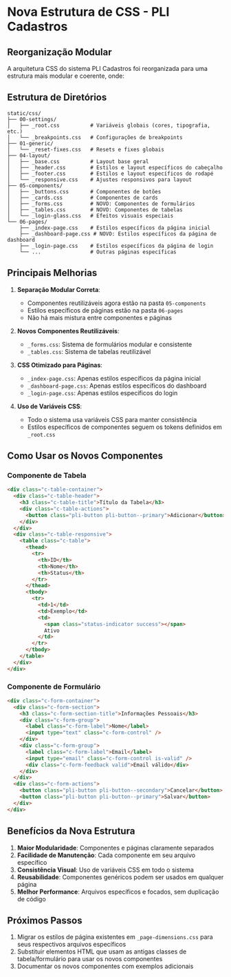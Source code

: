# Nova Estrutura de CSS - PLI Cadastros

## Reorganização Modular

A arquitetura CSS do sistema PLI Cadastros foi reorganizada para uma estrutura mais modular e coerente, onde:

## Estrutura de Diretórios

```
static/css/
├── 00-settings/
│   ├── _root.css          # Variáveis globais (cores, tipografia, etc.)
│   └── _breakpoints.css   # Configurações de breakpoints
├── 01-generic/
│   └── _reset-fixes.css   # Resets e fixes globais
├── 04-layout/
│   ├── _base.css          # Layout base geral
│   ├── _header.css        # Estilos e layout específicos do cabeçalho
│   ├── _footer.css        # Estilos e layout específicos do rodapé
│   └── _responsive.css    # Ajustes responsivos para layout
├── 05-components/
│   ├── _buttons.css       # Componentes de botões
│   ├── _cards.css         # Componentes de cards
│   ├── _forms.css         # NOVO: Componentes de formulários
│   ├── _tables.css        # NOVO: Componentes de tabelas
│   └── _login-glass.css   # Efeitos visuais especiais
└── 06-pages/
    ├── _index-page.css    # Estilos específicos da página inicial
    ├── _dashboard-page.css # NOVO: Estilos específicos da página de dashboard
    ├── _login-page.css    # Estilos específicos da página de login
    └── ...                # Outras páginas específicas
```

## Principais Melhorias

1. **Separação Modular Correta**:
   - Componentes reutilizáveis agora estão na pasta `05-components`
   - Estilos específicos de páginas estão na pasta `06-pages`
   - Não há mais mistura entre componentes e páginas

2. **Novos Componentes Reutilizáveis**:
   - `_forms.css`: Sistema de formulários modular e consistente
   - `_tables.css`: Sistema de tabelas reutilizável

3. **CSS Otimizado para Páginas**:
   - `_index-page.css`: Apenas estilos específicos da página inicial
   - `_dashboard-page.css`: Apenas estilos específicos do dashboard
   - `_login-page.css`: Apenas estilos específicos do login

4. **Uso de Variáveis CSS**:
   - Todo o sistema usa variáveis CSS para manter consistência
   - Estilos específicos de componentes seguem os tokens definidos em `_root.css`

## Como Usar os Novos Componentes

### Componente de Tabela

```html
<div class="c-table-container">
  <div class="c-table-header">
    <h3 class="c-table-title">Título da Tabela</h3>
    <div class="c-table-actions">
      <button class="pli-button pli-button--primary">Adicionar</button>
    </div>
  </div>
  <div class="c-table-responsive">
    <table class="c-table">
      <thead>
        <tr>
          <th>ID</th>
          <th>Nome</th>
          <th>Status</th>
        </tr>
      </thead>
      <tbody>
        <tr>
          <td>1</td>
          <td>Exemplo</td>
          <td>
            <span class="status-indicator success"></span>
            Ativo
          </td>
        </tr>
      </tbody>
    </table>
  </div>
</div>
```

### Componente de Formulário

```html
<div class="c-form-container">
  <div class="c-form-section">
    <h3 class="c-form-section-title">Informações Pessoais</h3>
    <div class="c-form-group">
      <label class="c-form-label">Nome</label>
      <input type="text" class="c-form-control" />
    </div>
    <div class="c-form-group">
      <label class="c-form-label">Email</label>
      <input type="email" class="c-form-control is-valid" />
      <div class="c-form-feedback valid">Email válido</div>
    </div>
  </div>
  <div class="c-form-actions">
    <button class="pli-button pli-button--secondary">Cancelar</button>
    <button class="pli-button pli-button--primary">Salvar</button>
  </div>
</div>
```

## Benefícios da Nova Estrutura

1. **Maior Modularidade**: Componentes e páginas claramente separados
2. **Facilidade de Manutenção**: Cada componente em seu arquivo específico
3. **Consistência Visual**: Uso de variáveis CSS em todo o sistema
4. **Reusabilidade**: Componentes genéricos podem ser usados em qualquer página
5. **Melhor Performance**: Arquivos específicos e focados, sem duplicação de código

## Próximos Passos

1. Migrar os estilos de página existentes em `_page-dimensions.css` para seus respectivos arquivos específicos
2. Substituir elementos HTML que usam as antigas classes de tabela/formulário para usar os novos componentes
3. Documentar os novos componentes com exemplos adicionais
